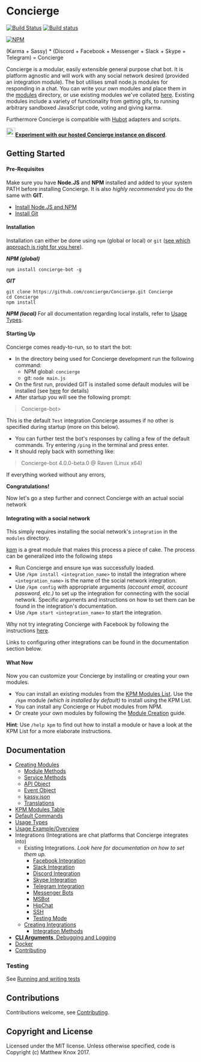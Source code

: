 # Concierge
[![Build Status](https://api.travis-ci.org/concierge/Concierge.svg?branch=master)](https://travis-ci.org/concierge/Concierge) [![Build status](https://ci.appveyor.com/api/projects/status/eis48if0bf8ynq69?svg=true)](https://ci.appveyor.com/project/mrkno/concierge)

[![NPM](https://nodei.co/npm/concierge-bot.png?compact=true)](https://npmjs.org/package/concierge-bot)

(Karma + Sassy) * (Discord + Facebook + Messenger + Slack + Skype + Telegram) = Concierge


Concierge is a modular, easily extensible general purpose chat bot. It is platform agnostic and will work with any social network desired (provided an integration module). The bot utilises small node.js modules for responding in a chat.
You can write your own modules and place them in the [modules](https://github.com/concierge/Concierge/tree/master/modules) directory, or use existing modules we've collated [here](https://github.com/concierge/Concierge/wiki/KPM-Table). Existing modules include a variety of functionality from getting gifs,  to running arbitrary sandboxed JavaScript code, voting and giving karma.

Furthermore Concierge is compatible with [Hubot](https://github.com/github/hubot) adapters and scripts.

**[<img src="https://discordapp.com/assets/41484d92c876f76b20c7f746221e8151.svg" width="24">Experiment with our hosted Concierge instance on discord</img>](https://discord.gg/Kj2a9qp)**.

## Getting Started

#### Pre-Requisites
Make sure you have **Node.JS** and **NPM** installed and added to your system PATH before installing Concierge. It is also *highly recommended* you do the same with **GIT**.
- [Install Node.JS and NPM](https://nodejs.org/en/download/)
- [Install Git](https://git-scm.com/book/en/v2/Getting-Started-Installing-Git)

#### Installation
Installation can either be done using `npm` (global or local) or `git` ([see which approach is right for you here](doc/UsageTypes.md)).

***NPM (global)***
```
npm install concierge-bot -g
```
***GIT***
```
git clone https://github.com/concierge/Concierge.git Concierge
cd Concierge
npm install
```
***NPM (local)***
For all documentation regarding local installs, refer to [Usage Types](doc/UsageTypes.md).

#### Starting Up
Concierge comes ready-to-run, so to start the bot:
- In the directory being used for Concierge development run the following command:
    - NPM global: `concierge`
    - git: `node main.js`
- On the first run, provided GIT is installed some default modules will be installed (see [here](doc/DefaultCommands.md) for details)
- After startup you will see the following prompt:

> Concierge-bot>

This is the default `Test` integration Concierge assumes if no other is specified during startup (more on this below).
- You can further test the bot's responses by calling a few of the default commands. Try entering `/ping` in the terminal and press enter.
- It should reply back with something like:

> Concierge-bot 4.0.0-beta.0 @ Raven (Linux x64)

If everything worked without any errors,

**Congratulations!**

Now let's go a step further and connect Concierge with an actual social network

#### Integrating with a social network
This simply requires installing the social network's `integration` in the `modules` directory.

[kpm](https://github.com/concierge/kpm) is a great module that makes this process a piece of cake. The process can be generalized into the following steps

- Run Concierge and ensure `kpm` was successfully loaded.
- Use `/kpm install <integration_name>` to install the integration where `<integration_name>` is the name of the social network integration.
- Use `/kpm config` with appropriate arguments *(account email, account password, etc.)* to set up the integration for connecting with the social network. Specific arguments and instructions on how to set them can be found in the integration's documentation.
- Use `/kpm start <integration_name>` to start the integration.

Why not try integrating Concierge with Facebook by following the instructions [here](https://github.com/concierge/facebook).

Links to configuring other integrations can be found in the documentation section below.

#### What Now
Now you can customize your Concierge by installing or creating your own modules.

- You can install an existing modules from the [KPM Modules List](https://github.com/concierge/Concierge/wiki/KPM-Table). Use the `/kpm` module *(which is installed by default)* to install using the KPM List.
- You can install any Concierge or Hubot modules from NPM.
- Or create your own modules by following the [ Module Creation](doc/ModuleCreation.md) guide.

**Hint**: Use `/help kpm` to find out how to install a module or have a look at the KPM List for a more elaborate instructions.

## Documentation
- [Creating Modules](doc/ModuleCreation.md)
	- [Module Methods](doc/api/Module.md)
	- [Service Methods](doc/api/Service.md)
	- [API Object](doc/api/Api.md)
	- [Event Object](doc/api/Event.md)
	- [kassy.json](doc/api/Kassy.json.md)
	- [Translations](doc/api/Translation.md)
- [KPM Modules Table](https://github.com/concierge/Concierge/wiki/KPM-Table)
- [Default Commands](doc/DefaultCommands.md)
- [Usage Types](doc/UsageTypes.md)
- [Usage Example/Overview](https://github.com/concierge/Concierge/issues/77#issuecomment-181676118)
- Integrations (Integrations are chat platforms that Concierge integrates into)
	- Existing Integrations. *Look here for documentation on how to set them up.*
		- [Facebook Integration](https://github.com/concierge/facebook)
		- [Slack Integration](https://github.com/concierge/slack)
		- [Discord Integration](https://github.com/concierge/discord)
		- [Skype Integration](https://github.com/concierge/skype)
		- [Telegram Integration](https://github.com/concierge/telegram)
		- [Messenger Bots](https://github.com/concierge/messenger)
 		- [MSBot](https://github.com/concierge/msbot)
		- [HipChat](https://github.com/concierge/hipchat)
		- [SSH](https://github.com/concierge/ssh)
 		- [Testing Mode](https://github.com/concierge/test)
	- [Creating Integrations](doc/IntegrationCreation.md)
		- [Integration Methods](doc/api/Integration.md)
- [**CLI Arguments**, Debugging and Logging](doc/Options.md)
- [Docker](doc/Docker.md)
- [Contributing](.github/CONTRIBUTING.md)

### Testing
See [Running and writing tests](doc/Testing.md)

## Contributions
Contributions welcome, see [Contributing](.github/CONTRIBUTING.md).

## Copyright and License
Licensed under the MIT license. Unless otherwise specified, code is Copyright (c) Matthew Knox 2017.
